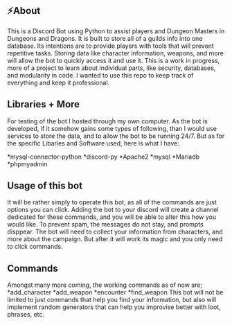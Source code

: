 ⚡About <br />
---
This is a Discord Bot using Python to assist players and Dungeon Masters in Dungeons and Dragons. It is built
to store all of a guilds info into one database. Its intentions are to provide players with tools that will 
prevent repetitive tasks. Storing data like character information, weapons, and more will allow the bot to
quickly access it and use it. This is a work in progress, more of a project to learn about individual parts,
like security, databases, and modularity in code. I wanted to use this repo to keep track of everything and
keep it professional.

Libraries + More
---
For testing of the bot I hosted through my own computer. As the bot is developed, if it somehow gains some
types of following, than I would use services to store the data, and to allow the bot to be running 24/7. 
But as for the specific Libaries and Software used, here is what I have:

*mysql-connector-python
*discord-py
*Apache2
*mysql
*Mariadb
*phpmyadmin

Usage of this bot
---
It will be rather simply to operate this bot, as all of the commands are just options you can click. 
Adding the bot to your discord will create a channel dedicated for these commands, and you will be able
to alter this how you would like. To prevent spam, the messages do not stay, and prompts disppear. The 
bot will need to collect your information from characters, and more about the campaign. But after it will
work its magic and you only need to click commands.

Commands
---
Amongst many more coming, the working commands as of now are;
*add_character
*add_weapon
*encounter
*find_weapon
This bot will not be limited to just commands that help you find your information, but also will implement random
generators that can help you improvise better with loot, phrases, etc.
